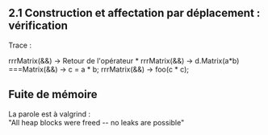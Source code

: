 ## 2.1 Construction et affectation par déplacement : vérification

Trace :

rrrMatrix(&&) -> Retour de l'opérateur *
rrrMatrix(&&) -> d.Matrix(a*b)
===Matrix(&&) -> c = a * b;
rrrMatrix(&&) -> foo(c * c);

## Fuite de mémoire

La parole est à valgrind :  
    "All heap blocks were freed -- no leaks are possible"